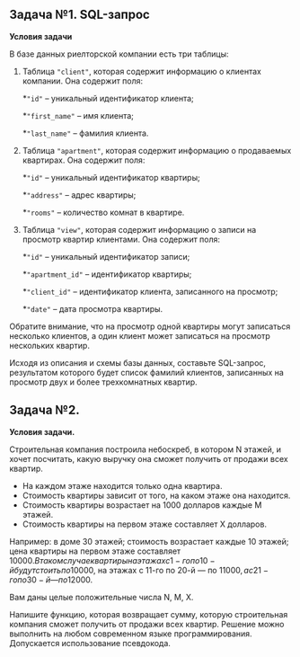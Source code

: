 ## Задача №1. SQL-запрос

**Условия задачи**

В базе данных риелторской компании есть три таблицы:

1. Таблица `"client"`, которая содержит информацию о клиентах компании. Она содержит поля:

   *`"id"` – уникальный идентификатор клиента;

   *`"first_name"` – имя клиента;

   *`"last_name"` – фамилия клиента.
2. Таблица `"apartment"`, которая содержит информацию о продаваемых квартирах. Она содержит поля:

   *`"id"` – уникальный идентификатор квартиры;

   *`"address"` – адрес квартиры;

   *`"rooms"` – количество комнат в квартире.
3. Таблица `"view"`, которая содержит информацию о записи на просмотр квартир клиентами. Она содержит поля:

   *`"id"` – уникальный идентификатор записи;

   *`"apartment_id"` – идентификатор квартиры;

   *`"client_id"` – идентификатор клиента, записанного на просмотр;

   *`"date"` – дата просмотра квартиры.

Обратите внимание, что на просмотр одной квартиры могут записаться несколько клиентов, а один клиент может записаться на просмотр нескольких квартир.

Исходя из описания и схемы базы данных, составьте SQL-запрос, результатом которого будет список фамилий клиентов, записанных на просмотр двух и более трехкомнатных квартир.


    

## Задача №2.

**Условия задачи.**

Строительная компания построила небоскреб, в котором N этажей, и хочет посчитать, какую выручку она сможет получить от продажи всех квартир.

* На каждом этаже находится только одна квартира.
* Стоимость квартиры зависит от того, на каком этаже она находится.
* Стоимость квартиры возрастает на 1000 долларов каждые M этажей.
* Стоимость квартиры на первом этаже составляет X долларов.

Например: в доме 30 этажей; стоимость возрастает каждые 10 этажей; цена квартиры на первом этаже составляет 10000$. В таком случае квартиры на этажах с 1-го по 10-й будут стоить по 10000$, на этажах с 11-го по 20-й — по 11000$, а с 21-го по 30-й — по 12000$.

Вам даны целые положительные числа N, M, X.

Напишите функцию, которая возвращает сумму, которую строительная компания сможет получить от продажи всех квартир. Решение можно выполнить на любом современном языке программирования. Допускается использование псевдокода.
